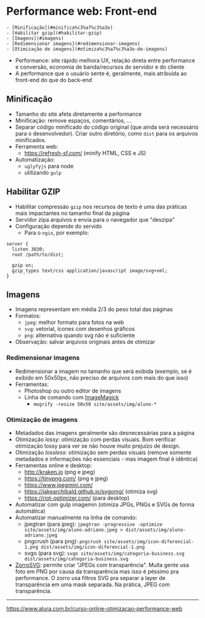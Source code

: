 # Performance web: Front-end

	- [Minificação](#minifica%c3%a7%c3%a3o)
	- [Habilitar gzip](#habilitar-gzip)
	- [Imagens](#imagens)
  	- [Redimensionar imagens](#redimensionar-imagens)
  	- [Otimização de imagens](#otimiza%c3%a7%c3%a3o-de-imagens)

- Performance: site rápido melhora UX, relação direta entre performance e conversão, economia de banda/recursos do servidor e do cliente
- A performance que o usuário sente é, geralmente, mais atribuída ao front-end do que do back-end

## Minificação

- Tamanho do site afeta diretamente a performance
- Minificação: remove espaços, comentários, ...
- Separar código minificado do código original (que ainda será necessário para o desenvolvedor). Criar outro diretório, como `dist` para os arquivos minificados.
- Ferramenta web:
  - https://refresh-sf.com/ (minify HTML, CSS e JS)
- Automatização:
  - `uglyfyjs` para node
  - utilizando `gulp`

## Habilitar GZIP

- Habilitar compressão `gzip` nos recursos de texto é uma das práticas mais impactantes no tamanho final da página
- Servidor zipa arquivos e envia para o navegador que "deszipa"
- Configuração depende do servido
	- Para o `ngix`, por exemplo:

```
server {
  listen 3030;
  root /path/to/dist;

  gzip on;
  gzip_types text/css application/javascript image/svg+xml;
}
```

## Imagens

- Imagens representam em média 2/3 do peso total das páginas
- Formatos:
	- `jpeg`: melhor formato para fotos na web
	- `svg`: vetorial, ícones com desenhos gráficos
	- `png`: alternativa quando svg não é suficiente
- Observação: salvar arquivos originais antes de otimizar

### Redimensionar imagens

- Redimensionar a imagem no tamanho que será exibida (exemplo, se é exibido em 50x50px, não preciso de arquivos com mais do que isso)
- Ferramentas:
	- Photoshop ou outro editor de imagens
	- Linha de comando com [ImageMagick](https://imagemagick.org/)
		- `mogrify -resize 50x50 site/assets/img/aluno-*`

### Otimização de imagens
	
- Metadados das imagens geralmente são desnecessárias para a página
- Otimização *lossy*: otimização com perdas visuais. Bom verificar otimização lossy para ver se não houve muito prejuízo de design.
- Otimização *lossless*: otimização sem perdas visuais (remove somente metadados e informações não essenciais - mas imagem final é idêntica)
- Ferramentas online e desktop:
	- http://kraken.io (png e jpeg)
	- https://tinypng.com/ (png e jpeg)
	- https://www.jpegmini.com/
	- https://jakearchibald.github.io/svgomg/ (otimiza svg)
	- https://riot-optimizer.com/ (para desktop)
- Automatizar com gulp imagemin (otimiza JPGs, PNGs e SVGs de forma automática)
- Automatizar manualmente na linha de comando:
	- jpegtran (para jpeg): `jpegtran -progressive -optimize site/assets/img/aluno-adriano.jpeg > dist/assets/img/aluno-adriano.jpeg`
	- pngcrush (para png): `pngcrush site/assets/img/icon-diferencial-1.png dist/assets/img/icon-diferencial-1.png` 
	- svgo (para svg): `svgo site/assets/img/categoria-business.svg dist/assets/img/categoria-business.svg`
- [ZorroSVG](http://quasimondo.com/ZorroSVG/): permite criar "JPEGs com transparência". Muita gente usa foto em PNG por causa da transparência mas isso é péssimo pra performance. O zorro usa filtros SVG pra separar a layer de transparência em uma mask separada. Na prática, JPEG com transparência.

---

https://www.alura.com.br/curso-online-otimizacao-performance-web